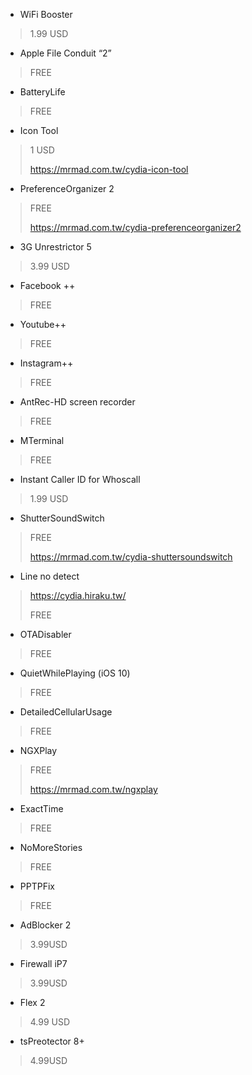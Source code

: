 * WiFi Booster

> 1.99 USD

* Apple File Conduit “2”

> FREE

* BatteryLife

> FREE

* Icon Tool

> 1 USD
>
> https://mrmad.com.tw/cydia-icon-tool


* PreferenceOrganizer 2

> FREE
> 
> https://mrmad.com.tw/cydia-preferenceorganizer2

* 3G Unrestrictor 5

> 3.99 USD

* Facebook ++

> FREE

* Youtube++

> FREE

* Instagram++

> FREE


* AntRec-HD screen recorder

>FREE

* MTerminal

> FREE

* Instant Caller ID for Whoscall

> 1.99 USD

* ShutterSoundSwitch

> FREE
> 
> https://mrmad.com.tw/cydia-shuttersoundswitch


* Line no detect

> https://cydia.hiraku.tw/
> 
> FREE


* OTADisabler

> FREE

* QuietWhilePlaying (iOS 10)

>FREE

* DetailedCellularUsage

> FREE


* NGXPlay

> FREE
> 
> https://mrmad.com.tw/ngxplay

* ExactTime

> FREE

* NoMoreStories

>FREE

* PPTPFix

>FREE


* AdBlocker 2

> 3.99USD

* Firewall iP7

> 3.99USD

* Flex 2

> 4.99 USD

* tsPreotector 8+

> 4.99USD

